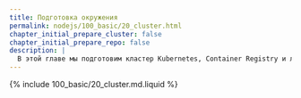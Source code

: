 ```yaml
---
title: Подготовка окружения
permalink: nodejs/100_basic/20_cluster.html
chapter_initial_prepare_cluster: false
chapter_initial_prepare_repo: false
description: |
  В этой главе мы подготовим кластер Kubernetes, Container Registry и локальное окружение для развертывания приложений.
---
```

{% include 100_basic/20_cluster.md.liquid %}
